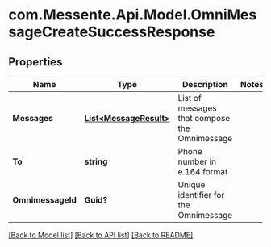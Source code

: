 # com.Messente.Api.Model.OmniMessageCreateSuccessResponse
## Properties

Name | Type | Description | Notes
------------ | ------------- | ------------- | -------------
**Messages** | [**List&lt;MessageResult&gt;**](MessageResult.md) | List of messages that compose the Omnimessage | 
**To** | **string** | Phone number in e.164 format | 
**OmnimessageId** | **Guid?** | Unique identifier for the Omnimessage | 

[[Back to Model list]](../README.md#documentation-for-models) [[Back to API list]](../README.md#documentation-for-api-endpoints) [[Back to README]](../README.md)

